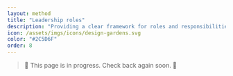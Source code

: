 ```yaml
---
layout: method
title: "Leadership roles"
description: "Providing a clear framework for roles and responsibilities across a design leadership team."
icon: /assets/imgs/icons/design-gardens.svg
color: "#2C5D6F"
order: 8
---
```


> 🚧 This page is in progress. Check back again soon. 🚧